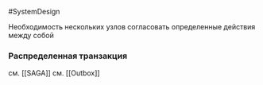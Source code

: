 #SystemDesign 

Необходимость нескольких узлов согласовать определенные действия между собой

### Распределенная транзакция
см. [[SAGA]]
см. [[Outbox]]
